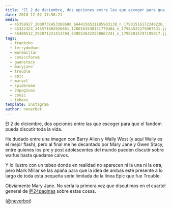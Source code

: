 ```yaml
---
title: "El 2 de diciembre, dos opciones entre las que escoger para que el fandom pueda discutir toda la vida"
date: 2018-12-02 17:50:21
media: 
  - 45358927_2000731453308600_6644150531105903138_n_17931516172240228.jpg
  - 45322423_345571602926861_1200163530131779484_n_17984522275087431.jpg
  - 45488512_292071221413704_6485526422530667241_n_17962015747195917.jpg
tags: 
  - frankcho
  - terrydodson
  - markmillar
  - comicsforum
  - gwenstacy
  - maryjane
  - trouble
  - epic
  - marvel
  - spiderman
  - 24paginas
  - comic
  - tebeos
template: instagram
author: neverbot
---
```


El 2 de diciembre, dos opciones entre las que escoger para que el fandom pueda discutir toda la vida.

He dudado entre una imagen con Barry Allen y Wally West (y aquí Wally es el mejor flash), pero al final me he decantado por Mary Jane y Gwen Stacy, entre quienes los pre y post adolescentes del mundo pueden discutir sobre waifus hasta quedarse calvos.

Y lo ilustro con un tebeo donde en realidad no aparecen ni la una ni la otra, pero Mark Millar se las apaña para que la idea de ambas esté presente a lo largo de toda esta pequeña serie limitada de la línea Epic que fue Trouble.

Obviamente Mary Jane. No sería la primera vez que discutimos en el cuartel general de [@24paginas](https://instagram.com/24paginas) sobre estas cosas.

([@neverbot](https://instagram.com/neverbot))
